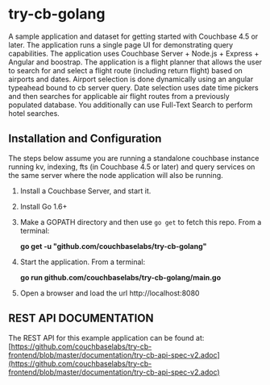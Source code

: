 try-cb-golang
===============

A sample application and dataset for getting started with Couchbase 4.5 or later.  The application runs a single page
UI for demonstrating query capabilities.   The application uses Couchbase Server +  Node.js + Express + Angular and
boostrap.   The application is a flight planner that allows the user to search for and select a flight route (including
return flight) based on airports and dates. Airport selection is done dynamically using an angular typeahead bound to cb
server query.   Date selection uses date time pickers and then searches for applicable air flight routes from a
previously populated database.  You additionally can use Full-Text Search to perform hotel searches.

## Installation and Configuration
The steps below assume you are running a standalone couchbase instance running kv, indexing, fts (in Couchbase 4.5 or
later) and query services on the same server where the node application will also be running.

 1. Install a Couchbase Server, and start it.

 2. Install Go 1.6+

 3. Make a GOPATH directory and then use `go get` to fetch this repo.  From a terminal:

    **go get -u "github.com/couchbaselabs/try-cb-golang"**

 4. Start the application.  From a terminal:

    **go run github.com/couchbaselabs/try-cb-golang/main.go**

 5. Open a browser and load the url http://localhost:8080

## REST API DOCUMENTATION
The REST API for this example application can be found at:
[https://github.com/couchbaselabs/try-cb-frontend/blob/master/documentation/try-cb-api-spec-v2.adoc](https://github.com/couchbaselabs/try-cb-frontend/blob/master/documentation/try-cb-api-spec-v2.adoc)
